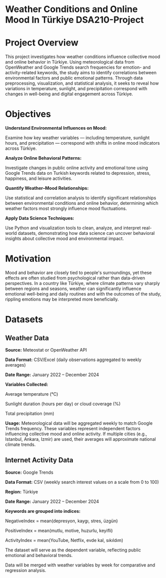 # Weather Conditions and Online Mood In Türkiye DSA210-Project
# Project Overview
This project investigates how weather conditions influence collective mood and online behavior in Türkiye. Using meteorological data from OpenWeather and Google Trends search frequencies for emotion- and activity-related keywords, the study aims to identify correlations between environmental factors and public emotional patterns. Through data preprocessing, visualization, and statistical analysis, it seeks to reveal how variations in temperature, sunlight, and precipitation correspond with changes in well-being and digital engagement across Türkiye.
# Objectives
**Understand Environmental Influences on Mood:**

Examine how key weather variables — including temperature, sunlight hours, and precipitation — correspond with shifts in online mood indicators across Türkiye.

**Analyze Online Behavioral Patterns:**

Investigate changes in public online activity and emotional tone using Google Trends data on Turkish keywords related to depression, stress, happiness, and leisure activities.

**Quantify Weather–Mood Relationships:**

Use statistical and correlation analysis to identify significant relationships between environmental conditions and online behavior, determining which weather factors most strongly influence mood fluctuations.

**Apply Data Science Techniques:**

Use Python and visualization tools to clean, analyze, and interpret real-world datasets, demonstrating how data science can uncover behavioral insights about collective mood and environmental impact.
# Motivation
Mood and behavior are closely tied to people's surroundings, yet these effects are often studied from psychological rather than data-driven perspectives. In a country like Türkiye, where climate patterns vary sharply between regions and seasons, weather can significantly influence emotional well-being and daily routines and with the outcomes of the study, rippling emotions may be interpreted more beneficially.
# Datasets

## Weather Data

**Source:** Meteostat or OpenWeather API

**Data Format:** CSV/Excel (daily observations aggregated to weekly averages)

**Date Range:** January 2022 – December 2024

**Variables Collected:**

Average temperature (°C)

Sunlight duration (hours per day) or cloud coverage (%)

Total precipitation (mm)

**Usage:** Meteorological data will be aggregated weekly to match Google Trends frequency.
These variables represent independent factors influencing collective mood and online activity.
If multiple cities (e.g., Istanbul, Ankara, Izmir) are used, their averages will approximate national climate trends.

## Internet Activity Data

**Source:** Google Trends

**Data Format:** CSV (weekly search interest values on a scale from 0 to 100)

**Region:** Türkiye

**Date Range:** January 2022 – December 2024

**Keywords are grouped into indices:**

NegativeIndex = mean(depresyon, kaygı, stres, üzgün)

PositiveIndex = mean(mutlu, motive, huzurlu, keyifli)

ActivityIndex = mean(YouTube, Netflix, evde kal, sıkıldım)

The dataset will serve as the dependent variable, reflecting public emotional and behavioral trends.

Data will be merged with weather variables by week for comparative and regression analysis.
